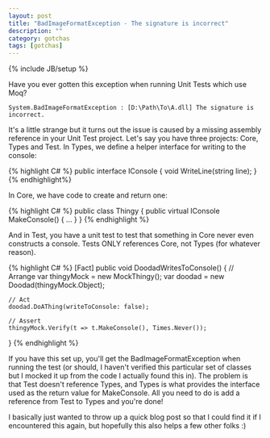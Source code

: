 ```yaml
---
layout: post
title: "BadImageFormatException - The signature is incorrect"
description: ""
category: gotchas
tags: [gotchas]
---
```

{% include JB/setup %}

Have you ever gotten this exception when running Unit Tests which use Moq?

    System.BadImageFormatException : [D:\Path\To\A.dll] The signature is incorrect.
    
It's a little strange but it turns out the issue is caused by a missing assembly reference in your Unit Test project. Let's say you have three projects: Core, Types and Test. In Types, we define a helper interface for writing to the console:

{% highlight C# %}
public interface IConsole {
    void WriteLine(string line);
}
{% endhighlight%}

In Core, we have code to create and return one:

{% highlight C# %}
public class Thingy {
    public virtual IConsole MakeConsole() { ... }
}
{% endhighlight %}

And in Test, you have a unit test to test that something in Core never even constructs a console. Tests ONLY references Core, not Types (for whatever reason).

{% highlight C# %}
[Fact]
public void DoodadWritesToConsole() {
    // Arrange
    var thingyMock = new MockThingy();
    var doodad = new Doodad(thingyMock.Object);
    
    // Act
    doodad.DoAThing(writeToConsole: false);
    
    // Assert
    thingyMock.Verify(t => t.MakeConsole(), Times.Never());
}
{% endhighlight %}

If you have this set up, you'll get the BadImageFormatException when running the test (or should, I haven't verified this particular set of classes but I mocked it up from the code I actually found this in). The problem is that Test doesn't reference Types, and Types is what provides the interface used as the return value for MakeConsole. All you need to do is add a reference from Test to Types and you're done!

I basically just wanted to throw up a quick blog post so that I could find it if I encountered this again, but hopefully this also helps a few other folks :)